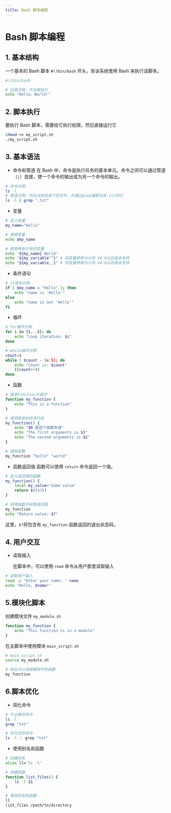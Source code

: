 ```yaml
---
title: Bash 脚本编程
---
```


# Bash 脚本编程

## 1. 基本结构

一个基本的 Bash 脚本 `#!/bin/bash` 开头，告诉系统使用 Bash 来执行该脚本。

```bash
#!/bin/bash

# 这是注释，不会被执行
echo "Hello，World!"
```

## 2. 脚本执行

要执行 Bash 脚本，需要给它执行权限，然后直接运行它

```bash
chmod +x my_script.sh
./my_script.sh
```

## 3. 基本语法

-   命令和管道
    在 Bash 中，命令是执行任务的基本单元。命令之间可以通过管道（`|`）连接，使一个命令的输出成为另一个命令的输出。

```bash
# 命令示例
ls -l
# 管道示例，列出当前目录下的文件，并通过grep搜索包含.txt的行
ls -l | grep ".txt"
```

-   变量

```bash
# 定义变量
my_name="Hello"

# 使用变量
echo $my_name

# 使用带有引号的变量
echo "${my_name} World"
echo "${my_variable^^}" # 将变量转换为大写 V4.0以后版本支持
echo "${my_variable,,}" # 将变量转换为小写 V4.0以后版本支持
```

-   条件语句

```bash
# if语句示例
if [ $my_name = "Hello" ]; then
    echo "name is 'Hello'"
else
    echo "name is not 'Hello'"
fi

```

-   循环

```bash
# for循环示例
for i in {1...5}; do
    echo "Loop iteration: $i"
done

# while循环示例
count=1
while [ $count - le 5]; do
    echo "Count is: $count"
    ((count++))
done
```

-   函数

```bash
# 使用function关键字
function my_function {
    echo "This is a function"
}

# 使用简单的命名约定
my_function() {
    echo "$0 是这个函数本身"
    echo "The first arguments is $1"
    echo "The second arguments is $2"
}

# 调用函数
my_function "hello" "world"
```

-   函数返回值
    函数可以使用 `return` 命令返回一个值。

```bash
# 定义返回值的函数
my_function() {
    local my_value="Some value"
    return $((42))
}

# 调用函数并获取返回值
my_function
echo "Return value: $?"
```

这里，`$?`将包含有 `my_function` 函数返回的退出状态码。

## 4. 用户交互

-   读取输入

    在脚本中，可以使用 `read` 命令从用户那里读取输入

```bash
# 读取用户输入
read -p "Enter your name: " name
echo "Hello, $name!"
```

## 5.模块化脚本

创建模块文件 `my_module.sh`

```bash
function my_function {
    echo "This function is in a module"
}
```

在主脚本中使用模块 `main_script.sh`

```bash
# main_script.sh
source my_module.sh

# 现在可以调用模块中的函数
my_function
```

## 6.脚本优化

-   简化命令

```bash
# 不必要的命令
ls -l
grep "txt"

# 优化后的命令
ls -l ｜ grep "txt"
```

-   使用别名和函数

```bash
# 创建别名
alias ll='ls -l'

# 创建函数
function list_files() {
    ls -l $1
}

# 使用别名和函数
ll
list_files /path/to/directory
```
